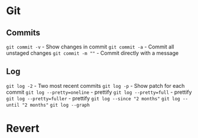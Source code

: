 # Git

## Commits
`git commit -v` - Show changes in commit
`git commit -a` - Commit all unstaged changes
`git commit -m ""` - Commit directly with a message

## Log
`git log -2` - Two most recent commits
`git log -p` - Show patch for each commit
`git log --pretty=oneline` - prettify
`git log --pretty=full` - prettify
`git log --pretty=fuller` - prettify
`git log --since "2 months"`
`git log --until "2 months"`
`git log --graph`

# Revert

